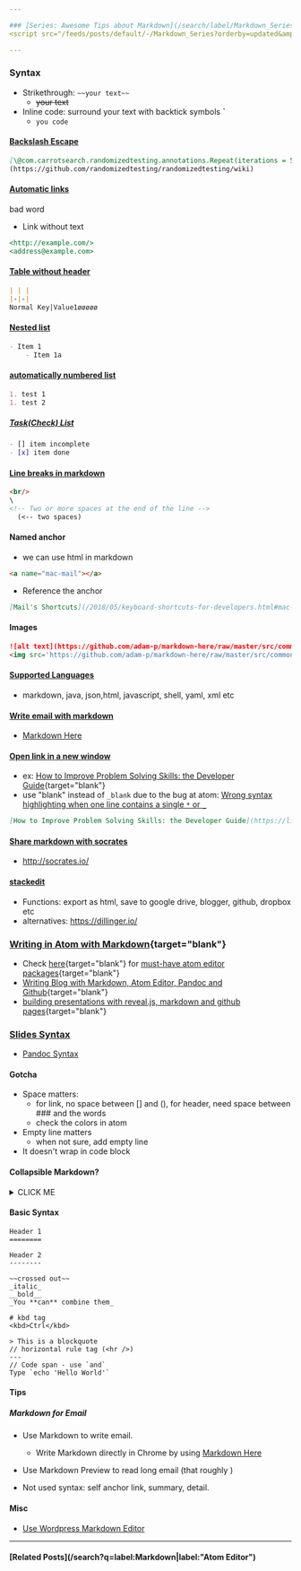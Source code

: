 ```yaml
---

### [Series: Awesome Tips about Markdown](/search/label/Markdown_Series){target="blank"}
<script src="/feeds/posts/default/-/Markdown_Series?orderby=updated&amp;alt=json-in-script&amp;callback=series&amp;max-results=20"></script>

---
```


<!-- SD:
Frequently used markdown syntax.
-->

### Syntax
- Strikethrough: `~~your text~~`
  - ~~your text~~
- Inline code: surround your text with backtick symbols **\`**
  - `you code`

#### [Backslash Escape](https://golem.ph.utexas.edu/~distler/maruku/markdown_syntax.html#autoescape)
```markdown
[\@com.carrotsearch.randomizedtesting.annotations.Repeat(iterations = 5)]
(https://github.com/randomizedtesting/randomizedtesting/wiki)
```

#### [Automatic links](https://daringfireball.net/projects/markdown/syntax#autolink)
bad word
- Link without text
```markdown
<http://example.com/>
<address@example.com>
```

#### [Table without header](https://stackoverflow.com/questions/17536216/create-table-without-header-in-markdown/39322697)
```markdown
| | |
|-|-|
Normal Key|Value1øøøøø
```

#### [Nested list](https://stackoverflow.com/questions/37575916/how-to-markdown-nested-list-items-in-bitbucket)
```markdown
- Item 1
    - Item 1a
```

#### [automatically numbered list](https://stackoverflow.com/questions/12145232/create-an-automatically-numbered-list)
```markdown
1. test 1
1. test 2
```

##### [Task(Check) List](https://blog.github.com/2014-04-28-task-lists-in-all-markdown-documents/)
```markdown
- [] item incomplete
- [x] item done
```

#### [Line breaks in markdown]()
```markdown
<br/>
\
<!-- Two or more spaces at the end of the line -->
  (<-- two spaces)
```

#### Named anchor
- we can use html in markdown
```html
<a name="mac-mail"></a>
```
- Reference the anchor
```markdown
[Mail's Shortcuts](/2018/05/keyboard-shortcuts-for-developers.html#mac-mail)
```

#### Images
```markdown
![alt text](https://github.com/adam-p/markdown-here/raw/master/src/common/images/icon48.png "Logo Title Text 1")
<img src='https://github.com/adam-p/markdown-here/raw/master/src/common/images/icon48.png' alt='alt text' />
```

#### [Supported Languages](http://www.rubycoloredglasses.com/2013/04/languages-supported-by-github-flavored-markdown/)
- markdown, java, json,html, javascript, shell, yaml, xml etc

#### [Write email with markdown](https://markdown-here.com/)
- [Markdown Here](https://chrome.google.com/webstore/detail/markdown-here/elifhakcjgalahccnjkneoccemfahfoa/related)

#### [Open link in a new window](https://stackoverflow.com/a/50499778/753352)
  - ex: [How to Improve Problem Solving Skills: the Developer Guide](https://lifelongprogrammer.blogspot.com/2019/06/how-to-improve-problem-solving-skills-developer-guide.html){target="blank"}
  - use "blank" instead of `_blank` due to the bug at atom: [Wrong syntax highlighting when one line contains a single `*` or `_` ](https://github.com/atom/language-gfm/issues/44)
```md
[How to Improve Problem Solving Skills: the Developer Guide](https://lifelongprogrammer.blogspot.com/2019/06/how-to-improve-problem-solving-skills-developer-guide.html){target="blank"}
```

#### [Share markdown with socrates](http://socrates.io/)
- <http://socrates.io/>

#### [stackedit](https://stackedit.io/app#)
- Functions: export as html, save to google drive, blogger, github, dropbox etc
- alternatives: <https://dillinger.io/>

### [Writing in Atom with Markdown](/2019/03/must-have-atom-editor-packages.html){target="blank"}
- Check [here](/2019/03/must-have-atom-editor-packages.html){target="blank"} for [must-have atom editor packages](/2019/03/must-have-atom-editor-packages.html){target="blank"}
- [Writing Blog with Markdown, Atom Editor, Pandoc and Github](/2019/06/writing-blog-with-markdown-atom-editor-pandoc-and-github.html){target="blank"}
- [building presentations with reveal.js, markdown and github pages](/2019/03/building-presentations-with-reveal-js-markdown-and-github-pages.html){target="blank"}

### [Slides Syntax](https://opensource.com/article/18/5/markdown-slide-generators)
- [Pandoc Syntax](https://pandoc.org/MANUAL.html#producing-slide-shows-with-pandoc)

<!-- #### pandoc
- brew install pandoc
- Add **eval "$(pandoc --bash-completion)"** to ${HOME}/.bash_profile
- generate pdf: -o output.df
    - install this first: brew cask install mactex
- generate ppt: -o output.pptx
- pandoc --list-extensions
- pandoc --list-output-formats

#### [remark](https://github.com/gnab/remark)
- in-browser, markdown-driven slideshow tool -->

#### Gotcha
- Space matters:
    - for link, no space between [] and (), for header, need space between ### and the words
    - check the colors in atom
- Empty line matters
    - when not sure, add empty line
- It doesn't wrap in code block

#### Collapsible Markdown?
<details><summary>CLICK ME</summary>
hidden by default
</details>

#### Basic Syntax
```text
Header 1
========

Header 2
--------

~~crossed out~~
_italic_
__bold__
_You **can** combine them_

# kbd tag
<kbd>Ctrl</kbd> 

> This is a blockquote
// horizontal rule tag (<hr />) 
---
// Code span - use `and`
Type `echo 'Hello World'`
```

<!-- #### Pandoc Markdown Syntax
```

``` -->

#### Tips
##### Markdown for Email
- Use Markdown to write email. 
  - Write Markdown directly in Chrome by using [Markdown Here](https://chrome.google.com/webstore/detail/markdown-here/elifhakcjgalahccnjkneoccemfahfoa)

- Use Markdown Preview to read long email (that roughly )
- Not used syntax: self anchor link, summary, detail.

#### Misc
- [Use Wordpress Markdown Editor](https://en.support.wordpress.com/wordpress-editor/blocks/markdown-block/#writing-with-markdown)

---
#### [Related Posts](/search?q=label:Markdown|label:"Atom Editor")
<script src="/feeds/posts/default/-/Atom Editor?orderby=updated&amp;alt=json-in-script&amp;callback=weightedRandomRelatedPosts&amp;max-results=20"></script>
<script src="/feeds/posts/default/-/Markdown?orderby=updated&amp;alt=json-in-script&amp;callback=weightedRandomRelatedPosts&amp;max-results=20"></script>
<script src="/feeds/posts/default/-/Dev Tips?orderby=updated&amp;alt=json-in-script&amp;callback=weightedRandomRelatedPosts&amp;max-results=20"></script>
